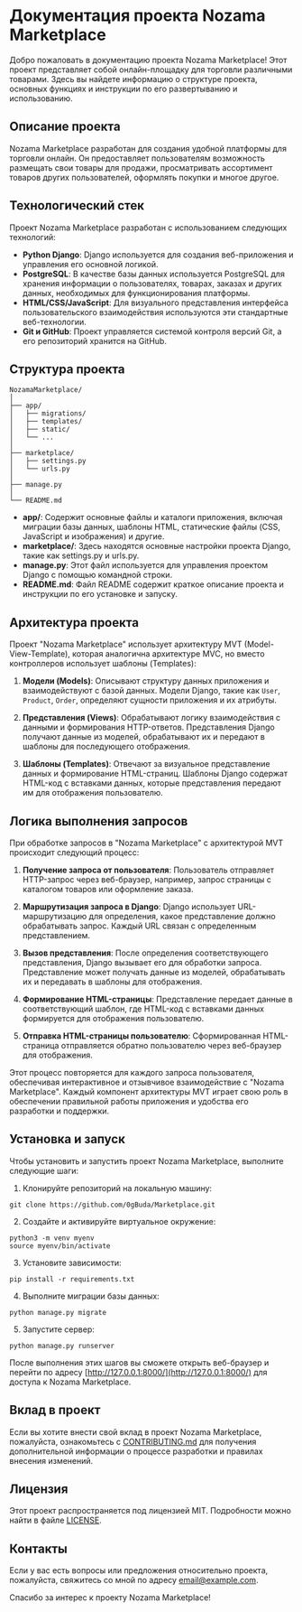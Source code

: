 # Документация проекта Nozama Marketplace

Добро пожаловать в документацию проекта Nozama Marketplace! Этот проект представляет собой онлайн-площадку для торговли различными товарами. Здесь вы найдете информацию о структуре проекта, основных функциях и инструкции по его развертыванию и использованию.

## Описание проекта

Nozama Marketplace разработан для создания удобной платформы для торговли онлайн. Он предоставляет пользователям возможность размещать свои товары для продажи, просматривать ассортимент товаров других пользователей, оформлять покупки и многое другое.

## Технологический стек

Проект Nozama Marketplace разработан с использованием следующих технологий:

- **Python Django**: Django используется для создания веб-приложения и управления его основной логикой.
- **PostgreSQL**: В качестве базы данных используется PostgreSQL для хранения информации о пользователях, товарах, заказах и других данных, необходимых для функционирования платформы.
- **HTML/CSS/JavaScript**: Для визуального представления интерфейса пользовательского взаимодействия используются эти стандартные веб-технологии.
- **Git и GitHub**: Проект управляется системой контроля версий Git, а его репозиторий хранится на GitHub.

## Структура проекта

```
NozamaMarketplace/
│
├── app/
│   ├── migrations/
│   ├── templates/
│   ├── static/
│   └── ...
│
├── marketplace/
│   ├── settings.py
│   └── urls.py
│
├── manage.py
│
└── README.md
```

- **app/**: Содержит основные файлы и каталоги приложения, включая миграции базы данных, шаблоны HTML, статические файлы (CSS, JavaScript и изображения) и другие.
- **marketplace/**: Здесь находятся основные настройки проекта Django, такие как settings.py и urls.py.
- **manage.py**: Этот файл используется для управления проектом Django с помощью командной строки.
- **README.md**: Файл README содержит краткое описание проекта и инструкции по его установке и запуску.

## Архитектура проекта

Проект "Nozama Marketplace" использует архитектуру MVT (Model-View-Template), которая аналогична архитектуре MVC, но вместо контроллеров использует шаблоны (Templates):

1. **Модели (Models)**: Описывают структуру данных приложения и взаимодействуют с базой данных. Модели Django, такие как `User`, `Product`, `Order`, определяют сущности приложения и их атрибуты.

2. **Представления (Views)**: Обрабатывают логику взаимодействия с данными и формирования HTTP-ответов. Представления Django получают данные из моделей, обрабатывают их и передают в шаблоны для последующего отображения.

3. **Шаблоны (Templates)**: Отвечают за визуальное представление данных и формирование HTML-страниц. Шаблоны Django содержат HTML-код с вставками данных, которые представления передают им для отображения пользователю.

## Логика выполнения запросов

При обработке запросов в "Nozama Marketplace" с архитектурой MVT происходит следующий процесс:

1. **Получение запроса от пользователя**: Пользователь отправляет HTTP-запрос через веб-браузер, например, запрос страницы с каталогом товаров или оформление заказа.

2. **Маршрутизация запроса в Django**: Django использует URL-маршрутизацию для определения, какое представление должно обрабатывать запрос. Каждый URL связан с определенным представлением.

3. **Вызов представления**: После определения соответствующего представления, Django вызывает его для обработки запроса. Представление может получать данные из моделей, обрабатывать их и передавать в шаблоны для отображения.

4. **Формирование HTML-страницы**: Представление передает данные в соответствующий шаблон, где HTML-код с вставками данных формируется для отображения пользователю.

5. **Отправка HTML-страницы пользователю**: Сформированная HTML-страница отправляется обратно пользователю через веб-браузер для отображения.

Этот процесс повторяется для каждого запроса пользователя, обеспечивая интерактивное и отзывчивое взаимодействие с "Nozama Marketplace". Каждый компонент архитектуры MVT играет свою роль в обеспечении правильной работы приложения и удобства его разработки и поддержки.

## Установка и запуск

Чтобы установить и запустить проект Nozama Marketplace, выполните следующие шаги:

1. Клонируйте репозиторий на локальную машину:

```
git clone https://github.com/0gBuda/Marketplace.git
```

2. Создайте и активируйте виртуальное окружение:

```
python3 -m venv myenv
source myenv/bin/activate
```

3. Установите зависимости:

```
pip install -r requirements.txt
```

4. Выполните миграции базы данных:

```
python manage.py migrate
```

5. Запустите сервер:

```
python manage.py runserver
```

После выполнения этих шагов вы сможете открыть веб-браузер и перейти по адресу [http://127.0.0.1:8000/](http://127.0.0.1:8000/) для доступа к Nozama Marketplace.

## Вклад в проект

Если вы хотите внести свой вклад в проект Nozama Marketplace, пожалуйста, ознакомьтесь с [CONTRIBUTING.md](CONTRIBUTING.md) для получения дополнительной информации о процессе разработки и правилах внесения изменений.

## Лицензия

Этот проект распространяется под лицензией MIT. Подробности можно найти в файле [LICENSE](LICENSE).

## Контакты

Если у вас есть вопросы или предложения относительно проекта, пожалуйста, свяжитесь со мной по адресу email@example.com.

Спасибо за интерес к проекту Nozama Marketplace!
